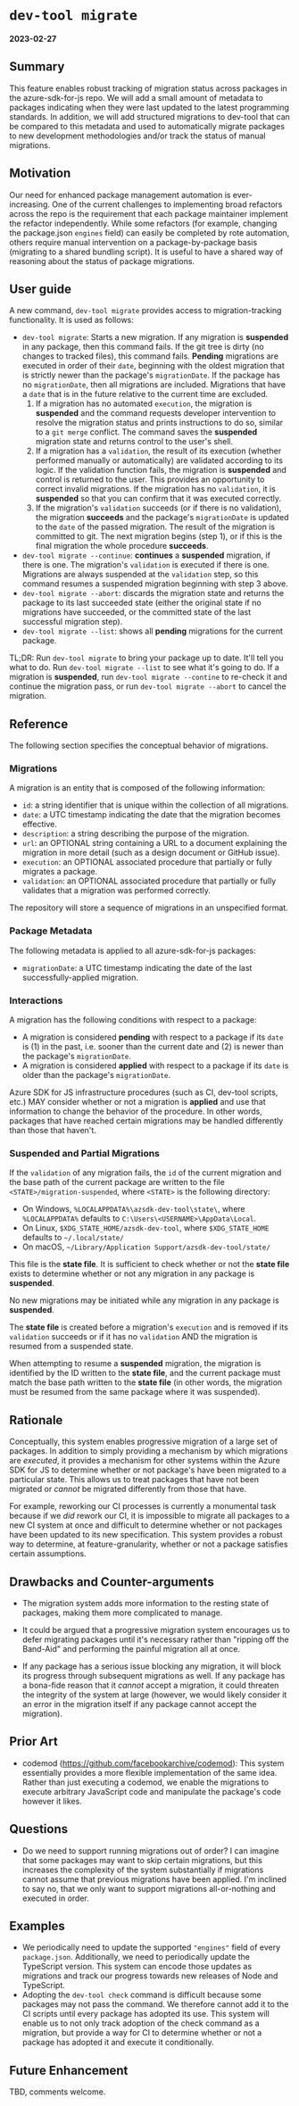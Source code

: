 # `dev-tool migrate`

**2023-02-27**

## Summary

This feature enables robust tracking of migration status across packages in the azure-sdk-for-js repo. We will add a small amount of metadata to packages indicating when they were last updated to the latest programming standards. In addition, we will add structured migrations to dev-tool that can be compared to this metadata and used to automatically migrate packages to new development methodologies and/or track the status of manual migrations.

## Motivation

Our need for enhanced package management automation is ever-increasing. One of the current challenges to implementing broad refactors across the repo is the requirement that each package maintainer implement the refactor independently. While some refactors (for example, changing the package.json `engines` field) can easily be completed by rote automation, others require manual intervention on a package-by-package basis (migrating to a shared bundling script). It is useful to have a shared way of reasoning about the status of package migrations.

## User guide

A new command, `dev-tool migrate` provides access to migration-tracking functionality. It is used as follows:

- `dev-tool migrate`: Starts a new migration. If any migration is **suspended** in any package, then this command fails. If the git tree is dirty (no changes to tracked files), this command fails. **Pending** migrations are executed in order of their `date`, beginning with the oldest migration that is strictly newer than the package's `migrationDate`. If the package has no `migrationDate`, then all migrations are included. Migrations that have a `date` that is in the future relative to the current time are excluded.
  1. If a migration has no automated `execution`, the migration is **suspended** and the command requests developer intervention to resolve the migration status and prints instructions to do so, similar to a `git merge` conflict. The command saves the **suspended** migration state and returns control to the user's shell.
  2. If a migration has a `validation`, the result of its execution (whether performed manually or automatically) are validated according to its logic. If the validation function fails, the migration is **suspended** and control is returned to the user. This provides an opportunity to correct invalid migrations. If the migration has no `validation`, it is **suspended** so that you can confirm that it was executed correctly.
  3. If the migration's `validation` succeeds (or if there is no validation), the migration **succeeds** and the package's `migrationDate` is updated to the `date` of the passed migration. The result of the migration is committed to git. The next migration begins (step 1), or if this is the final migration the whole procedure **succeeds**.
- `dev-tool migrate --continue`: **continues** a **suspended** migration, if there is one. The migration's `validation` is executed if there is one. Migrations are always suspended at the `validation` step, so this command resumes a suspended migration beginning with step 3 above.
- `dev-tool migrate --abort`: discards the migration state and returns the package to its last succeeded state (either the original state if no migrations have succeeded, or the committed state of the last successful migration step).
- `dev-tool migrate --list`: shows all **pending** migrations for the current package.

TL;DR: Run `dev-tool migrate` to bring your package up to date. It'll tell you what to do. Run `dev-tool migrate --list` to see what it's going to do. If a migration is **suspended**, run `dev-tool migrate --contine` to re-check it and continue the migration pass, or run `dev-tool migrate --abort` to cancel the migration.

## Reference

The following section specifies the conceptual behavior of migrations.

### Migrations

A migration is an entity that is composed of the following information:

- `id`: a string identifier that is unique within the collection of all migrations.
- `date`: a UTC timestamp indicating the date that the migration becomes effective.
- `description`: a string describing the purpose of the migration.
- `url`: an OPTIONAL string containing a URL to a document explaining the migration in more detail (such as a design document or GitHub issue).
- `execution`: an OPTIONAL associated procedure that partially or fully migrates a package.
- `validation`: an OPTIONAL associated procedure that partially or fully validates that a migration was performed correctly.

The repository will store a sequence of migrations in an unspecified format.

### Package Metadata

The following metadata is applied to all azure-sdk-for-js packages:

- `migrationDate`: a UTC timestamp indicating the date of the last successfully-applied migration.

### Interactions

A migration has the following conditions with respect to a package:

- A migration is considered **pending** with respect to a package if its `date` is (1) in the past, i.e. sooner than the current date and (2) is newer than the package's `migrationDate`.
- A migration is considered **applied** with respect to a package if its `date` is older than the package's `migrationDate`.

Azure SDK for JS infrastructure procedures (such as CI, dev-tool scripts, etc.) MAY consider whether or not a migration is **applied** and use that information to change the behavior of the procedure. In other words, packages that have reached certain migrations may be handled differently than those that haven't.

### Suspended and Partial Migrations

If the `validation` of any migration fails, the `id` of the current migration and the base path of the current package are written to the file `<STATE>/migration-suspended`, where `<STATE>` is the following directory:

- On Windows, `%LOCALAPPDATA%\azsdk-dev-tool\state\`, where `%LOCALAPPDATA%` defaults to `C:\Users\<USERNAME>\AppData\Local`.
- On Linux, `$XDG_STATE_HOME/azsdk-dev-tool`, where `$XDG_STATE_HOME` defaults to `~/.local/state/`
- On macOS, `~/Library/Application Support/azsdk-dev-tool/state/`

This file is the **state file**. It is sufficient to check whether or not the **state file** exists to determine whether or not any migration in any package is **suspended**.

No new migrations may be initiated while any migration in any package is **suspended**.

The **state file** is created before a migration's `execution` and is removed if its `validation` succeeds or if it has no `validation` AND the migration is resumed from a suspended state.

When attempting to resume a **suspended** migration, the migration is identified by the ID written to the **state file**, and the current package must match the base path written to the **state file** (in other words, the migration must be resumed from the same package where it was suspended).

## Rationale

Conceptually, this system enables progressive migration of a large set of packages. In addition to simply providing a mechanism by which migrations are _executed_, it provides a mechanism for other systems within the Azure SDK for JS to determine whether or not package's have been migrated to a particular state. This allows us to treat packages that have not been migrated or _cannot_ be migrated differently from those that have.

For example, reworking our CI processes is currently a monumental task because if we _did_ rework our CI, it is impossible to migrate all packages to a new CI system at once and difficult to determine whether or not packages have been updated to its new specification. This system provides a robust way to determine, at feature-granularity, whether or not a package satisfies certain assumptions.

## Drawbacks and Counter-arguments

- The migration system adds more information to the resting state of packages, making them more complicated to manage.

- It could be argued that a progressive migration system encourages us to defer migrating packages until it's necessary rather than "ripping off the Band-Aid" and performing the painful migration all at once.

- If any package has a serious issue blocking any migration, it will block its progress through subsequent migrations as well. If any package has a bona-fide reason that it _cannot_ accept a migration, it could threaten the integrity of the system at large (however, we would likely consider it an error in the migration itself if any package cannot accept the migration).

## Prior Art

- codemod (https://github.com/facebookarchive/codemod): This system essentially provides a more flexible implementation of the same idea. Rather than just executing a codemod, we enable the migrations to execute arbitrary JavaScript code and manipulate the package's code however it likes.

## Questions

- Do we need to support running migrations out of order? I can imagine that some packages may want to skip certain migrations, but this increases the complexity of the system substantially if migrations cannot assume that previous migrations have been applied. I'm inclined to say no, that we only want to support migrations all-or-nothing and executed in order.

## Examples

- We periodically need to update the supported `"engines"` field of every `package.json`. Additionally, we need to periodically update the TypeScript version. This system can encode those updates as migrations and track our progress towards new releases of Node and TypeScript.
- Adopting the `dev-tool check` command is difficult because some packages may not pass the command. We therefore cannot add it to the CI scripts until every package has adopted its use. This system will enable us to not only track adoption of the check command as a migration, but provide a way for CI to determine whether or not a package has adopted it and execute it conditionally.

## Future Enhancement

TBD, comments welcome.
